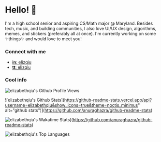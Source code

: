 # Hello! 👋

I'm a high school senior and aspiring CS/Math major @ Maryland. Besides tech, music, and building communities, I also love UI/UX design, algorithms, memes, and stickers (preferably all at once). I'm currently working on some ✨things✨ and would love to meet you! 

### Connect with me
- [**in**: elizqiu](https://linkedin.com/in/elizqiu)  
- [**tt**: elizqiu](https://twitter.com/elizqiu)

### Cool info

![elizabethqiu's Github Profile Views](https://komarev.com/ghpvc/?username=elizabethqiu&style=plastic&color=AB6E70&theme=noctis_minimus)  

<!-- <img src="https://github-readme-streak-stats.herokuapp.com/?user=elizabethqiu&theme=noctis_minimus" width="48%" > -->

![elizabethqiu's Github Stats](https://github-readme-stats.vercel.app/api?username=elizabethqiu&show_icons=true&theme=noctis_minimus" alt="github stats")](https://github.com/anuraghazra/github-readme-stats)

![elizabethqiu's Wakatime Stats](https://github-readme-stats.vercel.app/api/wakatime?username=elizabethqiu&hide=bash,class,docker,git%20config,gitignore%20file,json,jsx,jupyter%20notebook,markdown,text,typescript,vue.js,xml&layout=compact&theme=noctis_minimus)](https://github.com/anuraghazra/github-readme-stats)

![elizabethqiu's Top Languages](https://github-readme-stats.vercel.app/api/top-langs/?username=elizabethqiu&hide=jupyter%20notebook&layout=compact&theme=noctis_minimus)
